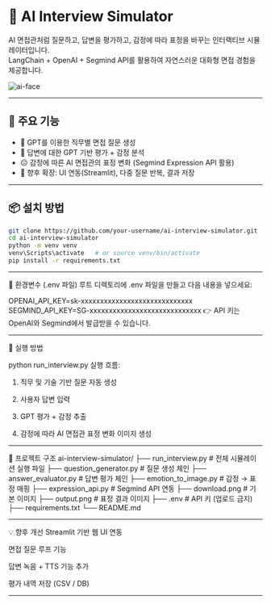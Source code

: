 # 🧠 AI Interview Simulator

AI 면접관처럼 질문하고, 답변을 평가하고, 감정에 따라 표정을 바꾸는 인터랙티브 시뮬레이터입니다.  
LangChain + OpenAI + Segmind API를 활용하여 자연스러운 대화형 면접 경험을 제공합니다.

![ai-face](./output.png)

---

## 🚀 주요 기능

- 🎯 GPT를 이용한 직무별 면접 질문 생성
- 🧠 답변에 대한 GPT 기반 평가 + 감정 분석
- 😐 감정에 따른 AI 면접관의 표정 변화 (Segmind Expression API 활용)
- 💾 향후 확장: UI 연동(Streamlit), 다중 질문 반복, 결과 저장

---

## 📦 설치 방법

```bash
git clone https://github.com/your-username/ai-interview-simulator.git
cd ai-interview-simulator
python -m venv venv
venv\Scripts\activate   # or source venv/bin/activate
pip install -r requirements.txt
```

---

🔐 환경변수 (.env 파일)
루트 디렉토리에 .env 파일을 만들고 다음 내용을 넣으세요:

OPENAI_API_KEY=sk-xxxxxxxxxxxxxxxxxxxxxxxxxxxxx
SEGMIND_API_KEY=SG-xxxxxxxxxxxxxxxxxxxxxxxxxxxxx
👉 API 키는 OpenAI와 Segmind에서 발급받을 수 있습니다.

---

🧪 실행 방법

python run_interview.py
실행 흐름:

  1. 직무 및 기술 기반 질문 자동 생성

  2. 사용자 답변 입력

  3. GPT 평가 + 감정 추출

  4. 감정에 따라 AI 면접관 표정 변화 이미지 생성

---

📁 프로젝트 구조
ai-interview-simulator/
├── run_interview.py         # 전체 시뮬레이션 실행 파일
├── question_generator.py    # 질문 생성 체인
├── answer_evaluator.py      # 답변 평가 체인
├── emotion_to_image.py      # 감정 → 표정 매핑
├── expression_api.py        # Segmind API 연동
├── download.png             # 기본 이미지
├── output.png               # 표정 결과 이미지
├── .env                     # API 키 (업로드 금지)
├── requirements.txt
└── README.md

---

💡 향후 개선
 Streamlit 기반 웹 UI 연동

 면접 질문 루프 기능

 답변 녹음 + TTS 기능 추가

 평가 내역 저장 (CSV / DB)

---
